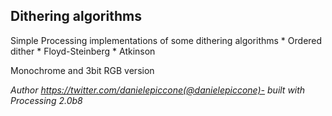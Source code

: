 ## Dithering algorithms
Simple Processing implementations of some dithering algorithms
	* Ordered dither
	* Floyd-Steinberg
	* Atkinson

Monochrome and 3bit RGB version

_Author https://twitter.com/danielepiccone(@danielepiccone)- built with Processing 2.0b8_

